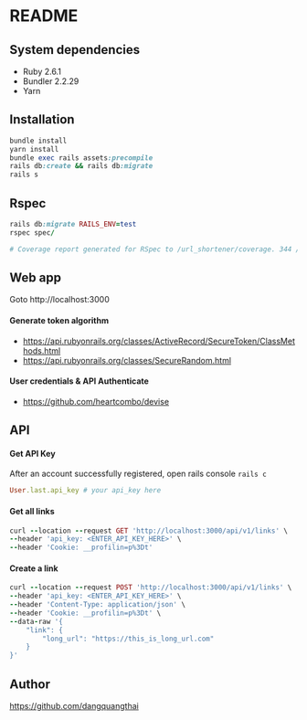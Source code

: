 # README

## System dependencies

- Ruby 2.6.1
- Bundler 2.2.29
- Yarn

## Installation

```ruby
bundle install
yarn install
bundle exec rails assets:precompile
rails db:create && rails db:migrate
rails s
```

## Rspec

```ruby
rails db:migrate RAILS_ENV=test
rspec spec/

# Coverage report generated for RSpec to /url_shortener/coverage. 344 / 344 LOC (100.0%) covered.
```

## Web app

Goto http://localhost:3000

#### Generate token algorithm

- https://api.rubyonrails.org/classes/ActiveRecord/SecureToken/ClassMethods.html
- https://api.rubyonrails.org/classes/SecureRandom.html

#### User credentials & API Authenticate

- https://github.com/heartcombo/devise

## API

#### Get API Key

After an account successfully registered, open rails console `rails c`

```ruby
User.last.api_key # your api_key here
```

#### Get all links

```ruby
curl --location --request GET 'http://localhost:3000/api/v1/links' \
--header 'api_key: <ENTER_API_KEY_HERE>' \
--header 'Cookie: __profilin=p%3Dt'
```

#### Create a link

```ruby
curl --location --request POST 'http://localhost:3000/api/v1/links' \
--header 'api_key: <ENTER_API_KEY_HERE>' \
--header 'Content-Type: application/json' \
--header 'Cookie: __profilin=p%3Dt' \
--data-raw '{
    "link": {
        "long_url": "https://this_is_long_url.com"
    }
}'
```

## Author

https://github.com/dangquangthai
